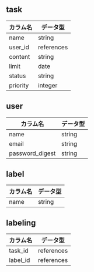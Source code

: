 ## task

|カラム名            |データ型      |
| ------------------|-----       |
| name              | string     |
| user_id           | references |
| content           | string     |
| limit             | date       |
|  status           | string     |
| priority          | integer    |

## user

|カラム名            |データ型      |
| ------------------|-----       |
| name              | string     |
| email             | string     |
| password_digest   | string     |


## label

|カラム名            |データ型  |
|------------------ |-----   |
| name              | string |

## labeling

|カラム名   |データ型         |
| ---------|-----          |
| task_id  | references    |
| label_id |references     |
